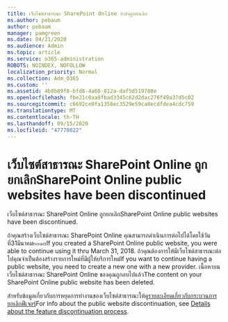 ```yaml
---
title: เว็บไซต์สาธารณะ SharePoint Online กำลังถูกยกเลิก
ms.author: pebaum
author: pebaum
manager: pamgreen
ms.date: 04/21/2020
ms.audience: Admin
ms.topic: article
ms.service: o365-administration
ROBOTS: NOINDEX, NOFOLLOW
localization_priority: Normal
ms.collection: Adm_O365
ms.custom: ''
ms.assetid: 4b8b89f8-bfd8-4a60-812a-daf5d519788e
ms.openlocfilehash: fbe21c0aa9fbad3345c62d2dac276f49a37d5c02
ms.sourcegitcommit: c6692ce0fa1358ec3529e59ca0ecdfdea4cdc759
ms.translationtype: MT
ms.contentlocale: th-TH
ms.lasthandoff: 09/15/2020
ms.locfileid: "47770822"
---
```

# <a name="sharepoint-online-public-websites-have-been-discontinued"></a><span data-ttu-id="547d0-102">เว็บไซต์สาธารณะ SharePoint Online ถูกยกเลิก</span><span class="sxs-lookup"><span data-stu-id="547d0-102">SharePoint Online public websites have been discontinued</span></span>

<span data-ttu-id="547d0-103">เว็บไซต์สาธารณะ SharePoint Online ถูกยกเลิก</span><span class="sxs-lookup"><span data-stu-id="547d0-103">SharePoint Online public websites have been discontinued.</span></span>

<span data-ttu-id="547d0-104">ถ้าคุณสร้างเว็บไซต์สาธารณะ SharePoint Online คุณสามารถดำเนินการต่อไปได้โดยใช้วันที่31มีนาคม๒๐๑๘</span><span class="sxs-lookup"><span data-stu-id="547d0-104">If you created a SharePoint Online public website, you were able to continue using it thru March 31, 2018.</span></span> <span data-ttu-id="547d0-105">ถ้าคุณต้องการให้มีเว็บไซต์สาธารณะต่อไปคุณจำเป็นต้องสร้างรายการใหม่ที่มีผู้ให้บริการใหม่</span><span class="sxs-lookup"><span data-stu-id="547d0-105">If you want to continue having a public website, you need to create a new one with a new provider.</span></span> <span data-ttu-id="547d0-106">เนื้อหาบนเว็บไซต์สาธารณะ SharePoint Online ของคุณถูกลบไปแล้ว</span><span class="sxs-lookup"><span data-stu-id="547d0-106">The content on your SharePoint Online public website has been deleted.</span></span>

<span data-ttu-id="547d0-107">สำหรับข้อมูลเกี่ยวกับการหยุดการทำงานของเว็บไซต์สาธารณะให้ดู[รายละเอียดเกี่ยวกับกระบวนการยกเลิกฟีเจอร์](https://go.microsoft.com/fwlink/?linkid=866980)</span><span class="sxs-lookup"><span data-stu-id="547d0-107">For info about the public website discontinuation, see [Details about the feature discontinuation process](https://go.microsoft.com/fwlink/?linkid=866980).</span></span>
